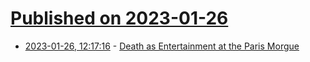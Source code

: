 # [Published on 2023-01-26](index.md)

* [2023-01-26, 12:17:16](https://news.ycombinator.com/item?id=34530775) - [Death as Entertainment at the Paris Morgue](https://www.atlasobscura.com/articles/paris-morgue-public-viewing)
